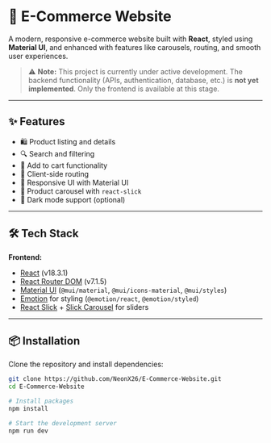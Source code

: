 # 🛒 E-Commerce Website

A modern, responsive e-commerce website built with **React**, styled using **Material UI**, and enhanced with features like carousels, routing, and smooth user experiences.

> ⚠️ **Note:** This project is currently under active development. The backend functionality (APIs, authentication, database, etc.) is **not yet implemented**. Only the frontend is available at this stage.
---

## ✨ Features

- 🛍️ Product listing and details
- 🔍 Search and filtering
- 🛒 Add to cart functionality
- 🧭 Client-side routing
- 📱 Responsive UI with Material UI
- 🎠 Product carousel with `react-slick`
- 🌙 Dark mode support (optional)

---

## 🛠️ Tech Stack

**Frontend:**
- [React](https://reactjs.org/) (v18.3.1)
- [React Router DOM](https://reactrouter.com/) (v7.1.5)
- [Material UI](https://mui.com/) (`@mui/material`, `@mui/icons-material`, `@mui/styles`)
- [Emotion](https://emotion.sh/docs/introduction) for styling (`@emotion/react`, `@emotion/styled`)
- [React Slick](https://react-slick.neostack.com/) + [Slick Carousel](https://kenwheeler.github.io/slick/) for sliders

---

## 📦 Installation

Clone the repository and install dependencies:

```bash
git clone https://github.com/NeonX26/E-Commerce-Website.git
cd E-Commerce-Website

# Install packages
npm install

# Start the development server
npm run dev
